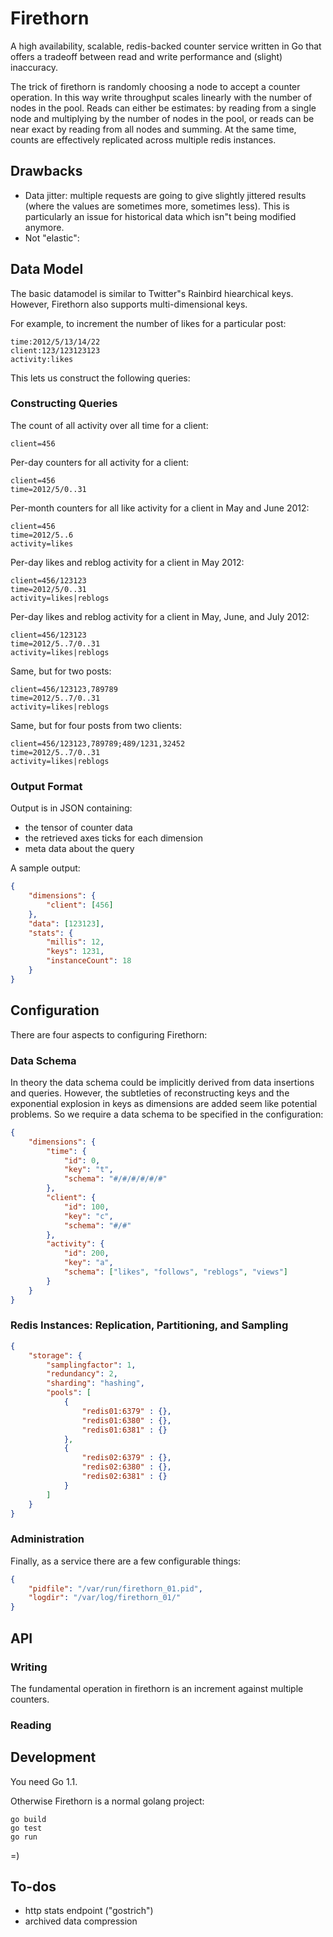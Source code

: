# Firethorn
A high availability, scalable, redis-backed counter service written in Go that offers a tradeoff between read and write performance and (slight) inaccuracy.

The trick of firethorn is randomly choosing a node to accept a counter operation. In this way write throughput scales linearly with the number of nodes in the pool. Reads can either be estimates: by reading from a single node and multiplying by the number of nodes in the pool, or reads can be near exact by reading from all nodes and summing. At the same time, counts are effectively replicated across multiple redis instances.

## Drawbacks
* Data jitter: multiple requests are going to give slightly jittered results (where the values are sometimes more, sometimes less). This is particularly an issue for historical data which isn"t being modified anymore.
* Not "elastic": 


## Data Model
The basic datamodel is similar to Twitter"s Rainbird hiearchical keys. However, Firethorn also supports multi-dimensional keys.

For example, to increment the number of likes for a particular post:

    time:2012/5/13/14/22
    client:123/123123123
    activity:likes

This lets us construct the following queries:

### Constructing Queries


The count of all activity over all time for a client:

	client=456

Per-day counters for all activity for a client:

	client=456
	time=2012/5/0..31

Per-month counters for all like activity for a client in May and June 2012:

	client=456
	time=2012/5..6
	activity=likes

Per-day likes and reblog activity for a client in May 2012:

	client=456/123123
	time=2012/5/0..31
	activity=likes|reblogs

Per-day likes and reblog activity for a client in May, June, and July 2012:

	client=456/123123
	time=2012/5..7/0..31
	activity=likes|reblogs

Same, but for two posts:

	client=456/123123,789789
	time=2012/5..7/0..31
	activity=likes|reblogs

Same, but for four posts from two clients:

	client=456/123123,789789;489/1231,32452
	time=2012/5..7/0..31
	activity=likes|reblogs

### Output Format
Output is in JSON containing:

* the tensor of counter data
* the retrieved axes ticks for each dimension
* meta data about the query

A sample output:

```json
{
	"dimensions": {
		"client": [456]
	},
	"data": [123123],
	"stats": {
		"millis": 12,
		"keys": 1231,
		"instanceCount": 18
	}
}
```

## Configuration
There are four aspects to configuring Firethorn:

### Data Schema
In theory the data schema could be implicitly derived from data insertions and queries. However, the subtleties of reconstructing keys and the exponential explosion in keys as dimensions are added seem like potential problems. So we require a data schema to be specified in the configuration:

```json
{
	"dimensions": {
		"time": {
			"id": 0,
			"key": "t",
			"schema": "#/#/#/#/#/#"
		},
		"client": {
			"id": 100,
			"key": "c",
			"schema": "#/#"
		},
		"activity": {
			"id": 200,
			"key": "a",
			"schema": ["likes", "follows", "reblogs", "views"]
		}
	}
}
```



### Redis Instances: Replication, Partitioning, and Sampling

```json
{
	"storage": {
		"samplingfactor": 1,
		"redundancy": 2,
		"sharding": "hashing",
		"pools": [
			{
				"redis01:6379" : {},
				"redis01:6380" : {},
				"redis01:6381" : {}
			},
			{
				"redis02:6379" : {},
				"redis02:6380" : {},
				"redis02:6381" : {}
			}
		]
	}
}
```


### Administration

Finally, as a service there are a few configurable things:

```json
{
	"pidfile": "/var/run/firethorn_01.pid",
	"logdir": "/var/log/firethorn_01/"
}
```


## API
### Writing
The fundamental operation in firethorn is an increment against multiple counters.

### Reading


## Development

You need Go 1.1.

Otherwise Firethorn is a normal golang project:

    go build
    go test
    go run

=)



## To-dos
* http stats endpoint ("gostrich")
* archived data compression